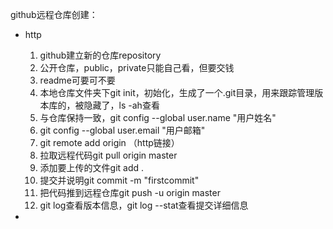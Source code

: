 github远程仓库创建：

- http
  1. github建立新的仓库repository
  2. 公开仓库，public，private只能自己看，但要交钱
  3. readme可要可不要
  4. 本地仓库文件夹下git init，初始化，生成了一个.git目录，用来跟踪管理版本库的，被隐藏了，ls -ah查看
  5. 与仓库保持一致，git config --global user.name "用户姓名"
  6. git config --global user.email "用户邮箱"
  7. git remote add origin （http链接）
  8. 拉取远程代码git pull origin master
  9. 添加要上传的文件git add .
  10. 提交并说明git commit -m "firstcommit"
  11. 把代码推到远程仓库git push -u origin master
  12. git log查看版本信息，git log --stat查看提交详细信息



- 